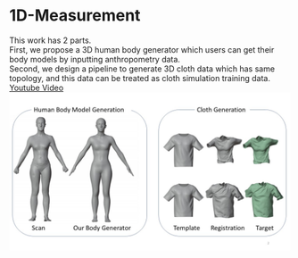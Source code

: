 # 1D-Measurement
This work has 2 parts.  
First, we propose a 3D human body generator which users can get their body models by inputting anthropometry  data.   
Second, we design a pipeline to generate 3D cloth data which has same topology, and this data can be treated as cloth simulation training data.  
[Youtube Video](https://www.youtube.com/watch?v=dVLWum9r-3k)  
![image](Cover.JPG)
